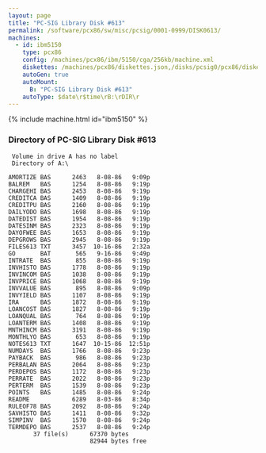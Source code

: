 ```yaml
---
layout: page
title: "PC-SIG Library Disk #613"
permalink: /software/pcx86/sw/misc/pcsig/0001-0999/DISK0613/
machines:
  - id: ibm5150
    type: pcx86
    config: /machines/pcx86/ibm/5150/cga/256kb/machine.xml
    diskettes: /machines/pcx86/diskettes.json,/disks/pcsig0/pcx86/diskettes.json
    autoGen: true
    autoMount:
      B: "PC-SIG Library Disk #613"
    autoType: $date\r$time\rB:\rDIR\r
---
```


{% include machine.html id="ibm5150" %}

### Directory of PC-SIG Library Disk #613

     Volume in drive A has no label
     Directory of A:\

    AMORTIZE BAS      2463   8-08-86   9:09p
    BALREM   BAS      1254   8-08-86   9:19p
    CHARGEHI BAS      2453   8-08-86   9:19p
    CREDITCA BAS      1409   8-08-86   9:19p
    CREDITPU BAS      2160   8-08-86   9:19p
    DAILYODO BAS      1698   8-08-86   9:19p
    DATEDIST BAS      1954   8-08-86   9:19p
    DATESINM BAS      2323   8-08-86   9:19p
    DAYOFWEE BAS      1653   8-08-86   9:19p
    DEPGROWS BAS      2945   8-08-86   9:19p
    FILES613 TXT      3457  10-16-86   2:32a
    GO       BAT       565   9-16-86   9:49p
    INTRATE  BAS       855   8-08-86   9:19p
    INVHISTO BAS      1778   8-08-86   9:19p
    INVINCOM BAS      1038   8-08-86   9:19p
    INVPRICE BAS      1068   8-08-86   9:19p
    INVVALUE BAS       895   8-08-86   9:09p
    INVYIELD BAS      1107   8-08-86   9:19p
    IRA      BAS      1872   8-08-86   9:19p
    LOANCOST BAS      1827   8-08-86   9:19p
    LOANQUAL BAS       764   8-08-86   9:19p
    LOANTERM BAS      1408   8-08-86   9:19p
    MNTHINCM BAS      3191   8-08-86   9:19p
    MONTHLYO BAS       653   8-08-86   9:19p
    NOTES613 TXT      1647  10-15-86  12:51p
    NUMDAYS  BAS      1766   8-08-86   9:23p
    PAYBACK  BAS       986   8-08-86   9:23p
    PERBALAN BAS      2064   8-08-86   9:23p
    PERDEPOS BAS      1172   8-08-86   9:23p
    PERRATE  BAS      2022   8-08-86   9:23p
    PERTERM  BAS      1539   8-08-86   9:23p
    POINTS   BAS      1485   8-08-86   9:24p
    README            6289   8-03-86   8:34p
    RULEOF78 BAS      2092   8-08-86   9:24p
    SAVHISTO BAS      1411   8-08-86   9:32p
    SIMPINV  BAS      1570   8-08-86   9:24p
    TERMDEPO BAS      2537   8-08-86   9:24p
           37 file(s)      67370 bytes
                           82944 bytes free
